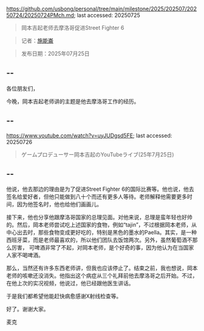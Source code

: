 https://github.com/usbong/personal/tree/main/milestone/2025/202507/20250724/20250724PMch.md; last accessed: 20250725

> 岡本吉起老师去摩洛哥促进Street Fighter 6

> 记者：[施能崙](https://www.linkedin.com/in/michaelsyson/)

> 发布日期：2025年07月25日

## --

各位朋友们，

今晚，岡本吉起老师讲的主题是他去摩洛哥工作的经历。

## --

https://www.youtube.com/watch?v=uyJUDgsd5FE; last accessed: 20250726

> ゲームプロデューサー岡本吉起のYouTubeライブ(25年7月25日)

## --

他说，他去那边的理由是为了促进Street Fighter 6的国际比赛等。他也说，他去签名给爱好者，但他只能做到八十个而还有更多人等待。老师解释他需要更多时间，因为他签名时，他也给他们画画儿。

接下来，他也分享他跟摩洛哥国家的总理见面。对他来说，总理是蛮年轻也好帅的。然后，岡本老师尝试吃上述国家的食物，例如“tajin”，不过根据岡本老师，从中心出去时，那些食物变成更好吃的，特别是黑色的墨水的Paella。其实，是一种西班牙菜，而是老师最喜欢的，所以他们团队去饭馆两次。另外，虽然葡萄酒不那么厉害， 可啤酒非常了不起，对岡本老师，是个好奇的事，因为他认为在当国家人家不喝啤酒。

那么，当然还有许多东西老师讲，但我也应该停止了。结束之前，我也想说，岡本老师的咳嗽还没消失。他指出这个病症从三个礼拜前他去摩洛哥之后开始。不过，在他上次的实况视频，他说过，他已经跟他医生讲话。

于是我们都希望他能赶快病愈感谢X射线检查等。

好了。谢谢大家。

麦克